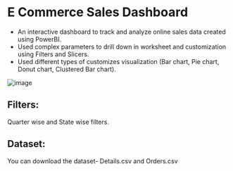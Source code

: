 # E Commerce Sales Dashboard
- An interactive dashboard to track and analyze online sales data created using PowerBI.
- Used complex parameters to drill down in worksheet and customization using Filters and Slicers.
- Used different types of customizes visualization (Bar chart, Pie chart, Donut chart, Clustered Bar chart).

![image](https://github.com/user-attachments/assets/f6fba0ef-8a30-406c-af1b-c7676fc8e4cc)

## Filters: 
Quarter wise and State wise filters.

## Dataset:
You can download the dataset- Details.csv and Orders.csv
